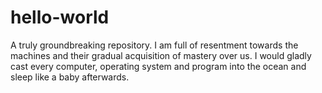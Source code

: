 # hello-world
A truly groundbreaking repository.
I am full of resentment towards the machines and their gradual acquisition of mastery over us. I would gladly cast every computer, operating system and program into the ocean and sleep like a baby afterwards. 
